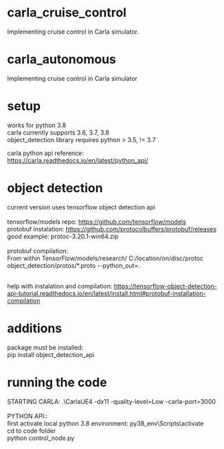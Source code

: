 # carla_cruise_control
Implementing cruise control in Carla simulator.

# carla_autonomous
Implementing cruise control in Carla simulator 

# setup
works for python 3.8 <br/>
carla currently supports 3.6, 3.7, 3.8  <br/>
object_detection library requires python > 3.5, != 3.7

carla python api reference: https://carla.readthedocs.io/en/latest/python_api/

# object detection 
current version uses tensorflow object detection api  <br/><br/>
tensorflow/models repo: https://github.com/tensorflow/models  <br/>
protobuf instalation: https://github.com/protocolbuffers/protobuf/releases  <br/>
good example: protoc-3.20.1-win64.zip  <br/><br/>
protobuf compilation:  <br/>
From within TensorFlow/models/research/
C:/location/on/disc/protoc object_detection/protos/*.proto --python_out=.  <br/><br/>

help with instalation and compilation: https://tensorflow-object-detection-api-tutorial.readthedocs.io/en/latest/install.html#protobuf-installation-compilation

# additions 
package must be installed:  <br/> 
pip install object_detection_api

# running the code 
STARTING CARLA: .\CarlaUE4 -dx11 -quality-level=Low -carla-port=3000 <br/> <br/>
PYTHON API::  <br/>
first activate local python 3.8 environment: py38_env\Scripts\activate  <br/>
cd to code folder  <br/>
python control_node.py


